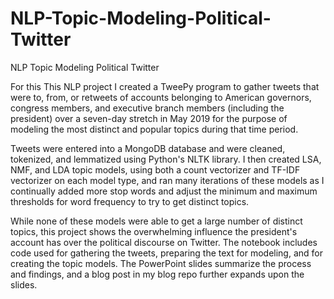 # NLP-Topic-Modeling-Political-Twitter
NLP Topic Modeling Political Twitter

For this This NLP project I created a TweePy program to gather tweets that were to, from, or retweets of accounts belonging to American governors, congress members, and executive branch members (including the president) over a seven-day stretch in May 2019 for the purpose of modeling the most distinct and popular topics during that time period. 

Tweets were entered into a MongoDB database and were cleaned, tokenized, and lemmatized using Python's NLTK library. I then created LSA, NMF, and LDA topic models, using both a count vectorizer and TF-IDF vectorizer on each model type, and ran many iterations of these models as I continually added more stop words and adjust the minimum and maximum thresholds for word frequency to try to get distinct topics.

While none of these models were able to get a large number of distinct topics, this project shows the overwhelming influence the president's account has over the political discourse on Twitter. The notebook includes code used for gathering the tweets, preparing the text for modeling, and for creating the topic models. The PowerPoint slides summarize the process and findings, and a blog post in my blog repo further expands upon the slides.
